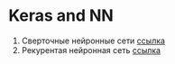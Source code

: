 # Keras and NN

1. Сверточные нейронные сети [ссылка](https://github.com/520911/NN_keras/blob/main/NS_1.ipynb)
2. Рекурентая нейронная сеть [ссылка](https://github.com/520911/NN_keras/blob/main/NS_2.ipynb)

